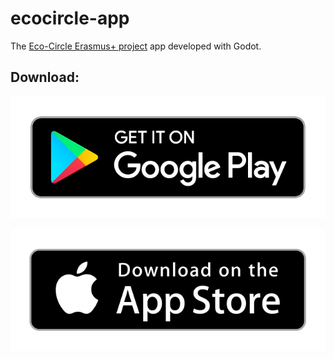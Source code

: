 # ecocircle-app

The [Eco-Circle Erasmus+ project](http://www.ecocircleproject.com/) app developed with Godot.

## Download:

[![playstore](/download_buttons/playstore.png)](https://play.google.com/store/apps/details?id=ngo.polygonal.ecocircle)

[![appstore](/download_buttons/appstore.png)](https://apps.apple.com/us/app/eco-circle/id6475359011)